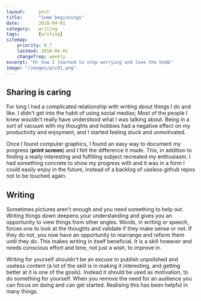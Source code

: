 ```yaml
---
layout:     post
title:      "Some beginnings"
date:       2018-04-01
category:   writing
tags:       [writing]
sitemap:
    priority: 0.7
    lastmod: 2018-04-01
    changefreq: weekly
excerpt: "Or how I learned to stop worrying and love the bomb"
image: "/images/pic01.png"
---
```

## Sharing is caring
For long I had a complicated relationship with writing about things I do and like. I didn't get into the
habit of using social medias; Most of the people I knew wouldn't really have understood what I was
talking about. Being in a sort of vacuum with my thoughts and hobbies had a negative effect on my productivity
and enjoyment, and I started feeling stuck and unmotivated.

Once I found computer graphics, I found an easy way to document my progress (**print screen**) and I felt
the difference it made. This, in addition to finding a really interesting and fulfilling subject recreated my
enthusiasm. I had something concrete to show my progress with and it was in a form I could easily enjoy in the
future, instead of a backlog of useless github repos not to be touched again.

## Writing
Sometimes pictures aren't enough and you need something to help out. Writing things down deepens your
understanding and gives you an opportunity to view things from other angles. Words, in writing or speech,
forces one to look at the thoughts and validate if they make sense or not. If they do not, you now have an
opportunity to rearrange and reform them until they do. This makes writing in itself beneficial. It is a skill
however and needs conscious effort and time, not just a wish, to improve in.

Writing for yourself shouldn't be an excuse to publish unpolished and useless content (a lot of the skill
is in making it interesting, and getting better at it is one of the goals). Instead it should be used as
motivation, to do something for yourself. When you remove the need for an audience you can focus on doing and can
get started. Realising this has been helpful in many things.

